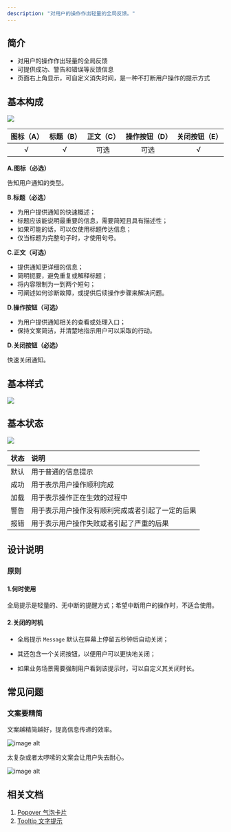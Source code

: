 ```yaml
---
description: "对用户的操作作出轻量的全局反馈。"
---
```


## 简介
- 对用户的操作作出轻量的全局反馈
- 可提供成功、警告和错误等反馈信息
- 页面右上角显示，可自定义消失时间，是一种不打断用户操作的提示方式

## 基本构成
![](https://www-s.ucloud.cn/2022/09/1ac0ce26eb7e387d7ffb1ff600e69389_1663845718146.png)

| 图标（A） | 标题（B） | 正文（C） | 操作按钮（D） |关闭按钮（E） |
| :-------: | :-----------: | :-----------: | :-------: |:-------: |
|   √    |       √       |     可选     |     可选     | √     |

**A.图标（必选）**

告知用户通知的类型。

**B.标题（必选）**

- 为用户提供通知的快速概述；
- 标题应该能说明最重要的信息，需要简短且具有描述性；
- 如果可能的话，可以仅使用标题传达信息；
- 仅当标题为完整句子时，才使用句号。

**C.正文（可选）**

- 提供通知更详细的信息；
- 简明扼要，避免重复或解释标题；
- 将内容限制为一到两个短句；
- 可阐述如何诊断故障，或提供后续操作步骤来解决问题。

**D.操作按钮（可选）**

- 为用户提供通知相关的查看或处理入口；
- 保持文案简洁，并清楚地指示用户可以采取的行动。

**D.关闭按钮（必选）**

快速关闭通知。



## 基本样式
![](https://www-s.ucloud.cn/2022/09/8b194bbe3bd9310943bf806bbd200a1f_1663845718143.png)




## 基本状态

![](https://www-s.ucloud.cn/2022/09/3806e9c8a01eba38f77d4a11e8d1337f_1663845718131.png)

| 状态 | 说明                                             |
| :--- | :----------------------------------------------- |
| 默认 | 用于普通的信息提示                               |
| 成功 | 用于表示用户操作顺利完成                         |
| 加载 | 用于表示操作正在生效的过程中                     |
| 警告 | 用于表示用户操作没有顺利完成或者引起了一定的后果 |
| 报错 | 用于表示用户操作失败或者引起了严重的后果         |




## 设计说明

### 原则

#### 1.何时使用

全局提示是轻量的、无中断的提醒方式；希望中断用户的操作时，不适合使用。

#### 2.关闭的时机

- 全局提示 `Message` 默认在屏幕上停留五秒钟后自动关闭；


- 其还包含一个关闭按钮，以便用户可以更快地关闭；


- 如果业务场景需要强制用户看到该提示时，可以自定义其关闭时长。





## 常见问题


### 文案要精简

<div class="u-md-flex-without-bg">
   <div class="u-md-mr24">
      <p><i class="u-md-suggested"></i>
文案越精简越好，提高信息传递的效率。</p>
      <img src="https://www-s.ucloud.cn/2022/09/fccc23a9727aac290122814c0959aeee_1663918888797.png" alt="image alt" title="desc" loading="lazy" />
   </div>
   <div>
      <p><i class="u-md-not-suggested"></i>太复杂或者太啰嗦的文案会让用户失去耐心。</p>
      <img src="https://www-s.ucloud.cn/2022/09/1fb4207d0e457be1cf87747e182b6807_1663918888800.png" alt="image alt" title="desc" loading="lazy" />
   </div>
</div>


## 相关文档

1. [Popover 气泡卡片](/component/Popover/)
2. [Tooltip 文字提示](/component/Tooltip/)

